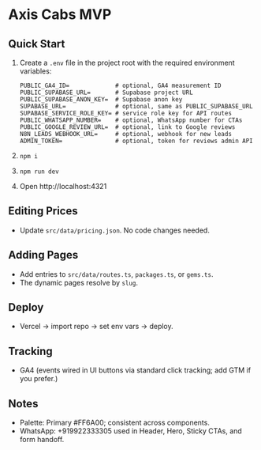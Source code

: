 # Axis Cabs MVP

## Quick Start
1. Create a `.env` file in the project root with the required environment variables:

   ```
   PUBLIC_GA4_ID=             # optional, GA4 measurement ID
   PUBLIC_SUPABASE_URL=       # Supabase project URL
   PUBLIC_SUPABASE_ANON_KEY=  # Supabase anon key
   SUPABASE_URL=              # optional, same as PUBLIC_SUPABASE_URL
   SUPABASE_SERVICE_ROLE_KEY= # service role key for API routes
   PUBLIC_WHATSAPP_NUMBER=    # optional, WhatsApp number for CTAs
   PUBLIC_GOOGLE_REVIEW_URL=  # optional, link to Google reviews
   N8N_LEADS_WEBHOOK_URL=     # optional, webhook for new leads
   ADMIN_TOKEN=               # optional, token for reviews admin API
   ```
2. `npm i`
3. `npm run dev`
4. Open http://localhost:4321

## Editing Prices
- Update `src/data/pricing.json`. No code changes needed.

## Adding Pages
- Add entries to `src/data/routes.ts`, `packages.ts`, or `gems.ts`.
- The dynamic pages resolve by `slug`.

## Deploy
- Vercel → import repo → set env vars → deploy.

## Tracking
- GA4 (events wired in UI buttons via standard click tracking; add GTM if you prefer.)

## Notes
- Palette: Primary #FF6A00; consistent across components.
- WhatsApp: +919922333305 used in Header, Hero, Sticky CTAs, and form handoff.

